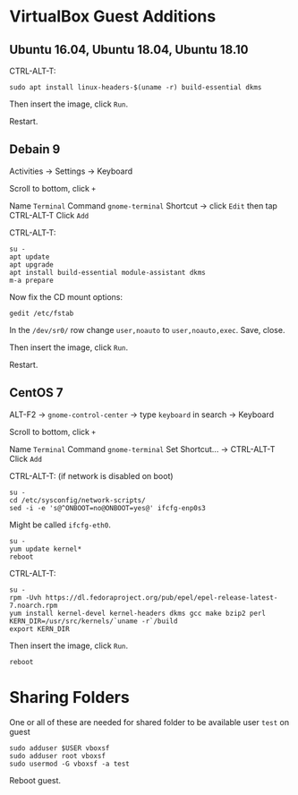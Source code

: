 # VirtualBox Guest Additions

## Ubuntu 16.04, Ubuntu 18.04, Ubuntu 18.10

CTRL-ALT-T:

```
sudo apt install linux-headers-$(uname -r) build-essential dkms
```

Then insert the image, click `Run`.

Restart.

## Debain 9

Activities -> Settings -> Keyboard

Scroll to bottom, click `+`

Name `Terminal`
Command `gnome-terminal`
Shortcut -> click `Edit` then tap CTRL-ALT-T
Click `Add`

CTRL-ALT-T:

```
su -
apt update
apt upgrade
apt install build-essential module-assistant dkms
m-a prepare
```

Now fix the CD mount options:

```
gedit /etc/fstab
```

In the `/dev/sr0/` row change `user,noauto` to `user,noauto,exec`. Save, close.

Then insert the image, click `Run`.

Restart.

## CentOS 7

ALT-F2 -> `gnome-control-center` -> type `keyboard` in search -> Keyboard

Scroll to bottom, click `+`

Name `Terminal`
Command `gnome-terminal`
Set Shortcut... -> CTRL-ALT-T
Click `Add`

CTRL-ALT-T: (if network is disabled on boot)

```
su -
cd /etc/sysconfig/network-scripts/
sed -i -e 's@^ONBOOT=no@ONBOOT=yes@' ifcfg-enp0s3
```

Might be called `ifcfg-eth0`.

```
su -
yum update kernel*
reboot
```

CTRL-ALT-T:

```
su -
rpm -Uvh https://dl.fedoraproject.org/pub/epel/epel-release-latest-7.noarch.rpm
yum install kernel-devel kernel-headers dkms gcc make bzip2 perl
KERN_DIR=/usr/src/kernels/`uname -r`/build
export KERN_DIR
```

Then insert the image, click `Run`.

```
reboot
```

# Sharing Folders

One or all of these are needed for shared folder to be available user `test` on guest

```
sudo adduser $USER vboxsf
sudo adduser root vboxsf
sudo usermod -G vboxsf -a test
```

Reboot guest.
